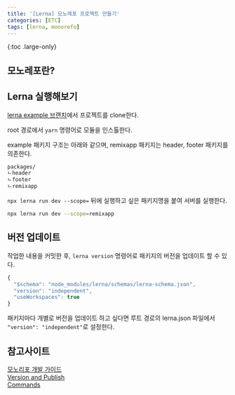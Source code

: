 ```yaml
---
title: '[Lerna] 모노레포 프로젝트 만들기'
categories: [ETC]
tags: [lerna, monorefo]
---
```


{:toc .large-only}

## 모노레포란?

## Lerna 실행해보기

[lerna example 브랜치](https://github.com/lerna/getting-started-example)에서 프로젝트를 clone한다.

root 경로에서 `yarn` 명령어로 모듈을 인스톨한다.

example 패키지 구조는 아래와 같으며, remixapp 패키지는 header, footer 패키지를 의존한다.

```md
packages/
ㄴheader
ㄴfooter
ㄴremixapp
```

`npx lerna run dev --scope=` 뒤에 실행하고 싶은 패키지명을 붙여 서버를 실행한다.

```bash
npx lerna run dev --scope=remixapp
```

## 버전 업데이트

작업한 내용을 커밋한 후, `lerna version` 명령어로 패키지의 버전을 업데이트 할 수 있다.

```js
{
  "$schema": "node_modules/lerna/schemas/lerna-schema.json",
  "version": "independent",
  "useWorkspaces": true
}
```

패키지마다 개별로 버전을 업데이트 하고 싶다면 루트 경로의 lerna.json 파일에서 `"version": "independent"`로 설정한다.

## 참고사이트

[모노리포 개발 가이드](https://tech.buzzvil.com/handbook/workingflow-in-monorepo/)<br/>
[Version and Publish](https://lerna.js.org/docs/features/version-and-publish)<br/>
[Commands](https://lerna.js.org/docs/api-reference/commands)
